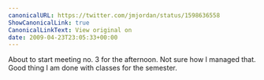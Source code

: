 ```yaml
---
canonicalURL: https://twitter.com/jmjordan/status/1598636558
ShowCanonicalLink: true
CanonicalLinkText: View original on
date: 2009-04-23T23:05:33+00:00
---
```

About to start meeting no. 3 for the afternoon. Not sure how I managed that. Good thing I am done with classes for the semester.